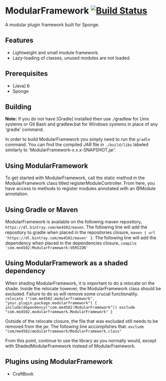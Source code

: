 ModularFramework [![Build Status](https://travis-ci.org/me4502/ModularFramework.svg?branch=master)](https://travis-ci.org/me4502/ModularFramework)
=============
A modular plugin framework built for Sponge.
## Features
* Lightweight and small module framework.
* Lazy-loading of classes, unused modules are not loaded.

## Prerequisites
* [Java] 6
* Sponge

## Building
__Note:__ If you do not have [Gradle] installed then use ./gradlew for Unix systems or Git Bash and gradlew.bat for Windows systems in place of any 'gradle' command.

In order to build ModularFramework you simply need to run the `gradle` command. You can find the compiled JAR file in `./build/libs` labeled similarly to 'ModularFramework-x.x.x-SNAPSHOT.jar'.

## Using ModularFramework
To get started with ModularFramework, call the static method in the ModularFramework class titled registerModuleController. From here, you have access to methods to register modules annotated with an @Module annotation.

## Using Gradle or Maven
ModularFramework is available on the following maven repository, `https://dl.bintray.com/me4502/maven`.
The following line will add the repository to gradle when placed in the repositories closure, `maven { url 'https://dl.bintray.com/me4502/maven' }`.
The following line will add the dependency when placed in the dependencies closure, `compile 'com.me4502:ModularFramework:VERSION'`

## Using ModularFramework as a shaded dependency
When shading ModularFramework, it is important to do a relocate on the shade. Inside the relocate however, the ModularFramework class should be excluded. Failure to do so will remove some crucial functionality.
`   relocate ("com.me4502.modularframework", "your.plugin.package.modularframework") {
        include(dependency("com.me4502:ModularFramework"))
        exclude "com.me4502.modularframework.ModularFramework"
    }`
    
Outside of the relocate closure, the file that was excluded still needs to be removed from the jar. The following line accomplishes that.
`exclude "com/me4502/modularframework/ModularFramework.class"`

From this point, continue to use the library as you normally would, except with ShadedModularFramework instead of ModularFramework.

## Plugins using ModularFramework
* CraftBook
